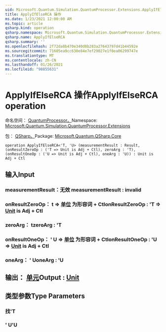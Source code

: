 ```yaml
---
uid: Microsoft.Quantum.Simulation.QuantumProcessor.Extensions.ApplyIfElseRCA
title: ApplyIfElseRCA 操作
ms.date: 1/23/2021 12:00:00 AM
ms.topic: article
qsharp.kind: operation
qsharp.namespace: Microsoft.Quantum.Simulation.QuantumProcessor.Extensions
qsharp.name: ApplyIfElseRCA
qsharp.summary: ''
ms.openlocfilehash: 2f72da8b470e340d8b283a27643797d41b44592e
ms.sourcegitcommit: 71605ea9cc630e84e7ef29027e1f0ea06299747e
ms.translationtype: MT
ms.contentlocale: zh-CN
ms.lasthandoff: 01/26/2021
ms.locfileid: "98855631"
---
```

# <a name="applyifelserca-operation"></a><span data-ttu-id="abede-102">ApplyIfElseRCA 操作</span><span class="sxs-lookup"><span data-stu-id="abede-102">ApplyIfElseRCA operation</span></span>

<span data-ttu-id="abede-103">命名空间： [QuantumProcessor。](xref:Microsoft.Quantum.Simulation.QuantumProcessor.Extensions)</span><span class="sxs-lookup"><span data-stu-id="abede-103">Namespace: [Microsoft.Quantum.Simulation.QuantumProcessor.Extensions](xref:Microsoft.Quantum.Simulation.QuantumProcessor.Extensions)</span></span>

<span data-ttu-id="abede-104">包： [QSharp。](https://nuget.org/packages/Microsoft.Quantum.QSharp.Core)</span><span class="sxs-lookup"><span data-stu-id="abede-104">Package: [Microsoft.Quantum.QSharp.Core](https://nuget.org/packages/Microsoft.Quantum.QSharp.Core)</span></span>




```qsharp
operation ApplyIfElseRCA<'T, 'U> (measurementResult : Result, (onResultZeroOp : ('T => Unit is Adj + Ctl), zeroArg : 'T), (onResultOneOp : ('U => Unit is Adj + Ctl), oneArg : 'U)) : Unit is Adj + Ctl
```


## <a name="input"></a><span data-ttu-id="abede-105">输入</span><span class="sxs-lookup"><span data-stu-id="abede-105">Input</span></span>

### <a name="measurementresult--__invalidresult__"></a><span data-ttu-id="abede-106">measurementResult：__无效 <Result>__</span><span class="sxs-lookup"><span data-stu-id="abede-106">measurementResult : __invalid<Result>__</span></span>




### <a name="onresultzeroop--t--unit--is-adj--ctl"></a><span data-ttu-id="abede-107">onResultZeroOp： t => [单位](xref:microsoft.quantum.lang-ref.unit)  为形容词 + Ctl</span><span class="sxs-lookup"><span data-stu-id="abede-107">onResultZeroOp : 'T => [Unit](xref:microsoft.quantum.lang-ref.unit)  is Adj + Ctl</span></span>




### <a name="zeroarg--t"></a><span data-ttu-id="abede-108">zeroArg： t</span><span class="sxs-lookup"><span data-stu-id="abede-108">zeroArg : 'T</span></span>




### <a name="onresultoneop--u--unit--is-adj--ctl"></a><span data-ttu-id="abede-109">onResultOneOp： ' U => [单位](xref:microsoft.quantum.lang-ref.unit)  为形容词 + Ctl</span><span class="sxs-lookup"><span data-stu-id="abede-109">onResultOneOp : 'U => [Unit](xref:microsoft.quantum.lang-ref.unit)  is Adj + Ctl</span></span>




### <a name="onearg--u"></a><span data-ttu-id="abede-110">oneArg： ' U</span><span class="sxs-lookup"><span data-stu-id="abede-110">oneArg : 'U</span></span>





## <a name="output--unit"></a><span data-ttu-id="abede-111">输出： [单元](xref:microsoft.quantum.lang-ref.unit)</span><span class="sxs-lookup"><span data-stu-id="abede-111">Output : [Unit](xref:microsoft.quantum.lang-ref.unit)</span></span>



## <a name="type-parameters"></a><span data-ttu-id="abede-112">类型参数</span><span class="sxs-lookup"><span data-stu-id="abede-112">Type Parameters</span></span>

### <a name="t"></a><span data-ttu-id="abede-113">找</span><span class="sxs-lookup"><span data-stu-id="abede-113">'T</span></span>


### <a name="u"></a><span data-ttu-id="abede-114">' U</span><span class="sxs-lookup"><span data-stu-id="abede-114">'U</span></span>

